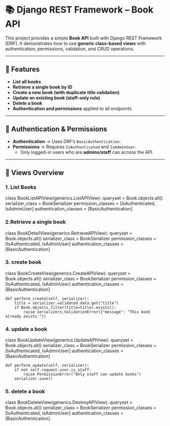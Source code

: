 # 📚 Django REST Framework – Book API

This project provides a simple **Book API** built with Django REST Framework (DRF). It demonstrates how to use **generic class-based views** with authentication, permissions, validation, and CRUD operations.

---

## 🚀 Features
- **List all books**  
- **Retrieve a single book by ID**  
- **Create a new book (with duplicate title validation)**  
- **Update an existing book (staff-only rule)**  
- **Delete a book**  
- **Authentication and permissions** applied to all endpoints  

---

## 🔐 Authentication & Permissions
- **Authentication** → Uses DRF’s `BasicAuthentication`.  
- **Permissions** → Requires `IsAuthenticated` and `IsAdminUser`.  
  - Only logged-in users who are **admins/staff** can access the API.  

---

## 📂 Views Overview

### 1. List Books
class BookListAPIView(generics.ListAPIView):
    queryset = Book.objects.all()
    serializer_class = BookSerializer
    permission_classes = [IsAuthenticated, IsAdminUser]
    authentication_classes = [BasicAuthentication]
### 2.Retrieve a single book
class BookDetailView(generics.RetrieveAPIView):
    queryset = Book.objects.all()
    serializer_class = BookSerializer
    permission_classes = [IsAuthenticated, IsAdminUser]
    authentication_classes = [BasicAuthentication]
### 3. create book
class BookCreateView(generics.CreateAPIView):
    queryset = Book.objects.all()
    serializer_class = BookSerializer
    permission_classes = [IsAuthenticated, IsAdminUser]
    authentication_classes = [BasicAuthentication]

    def perform_create(self, serializer):
        title = serializer.validated_data.get("title")
        if Book.objects.filter(title=title).exists():
            raise serializers.ValidationError({"message": "This book already exists."})

### 4. update a book
class BookUpdateView(generics.UpdateAPIView):
    queryset = Book.objects.all()
    serializer_class = BookSerializer
    permission_classes = [IsAuthenticated, IsAdminUser]
    authentication_classes = [BasicAuthentication]

    def perform_update(self, serializer):
        if not self.request.user.is_staff:
            raise PermissionError("Only staff can update books")
        serializer.save()
### 5. delete a book 
class BookDeleteView(generics.DestroyAPIView):
    queryset = Book.objects.all()
    serializer_class = BookSerializer
    permission_classes = [IsAuthenticated, IsAdminUser]
    authentication_classes = [BasicAuthentication]


